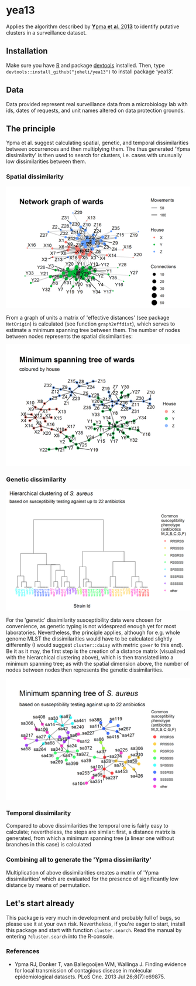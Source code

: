 # yea13
Applies the algorithm described by [**Y**pma **e**t **a**l. 20**13**](https://www.ncbi.nlm.nih.gov/pubmed/23922835) to identify putative clusters in a surveillance dataset.

## Installation
Make sure you have [R](https://www.r-project.org/) and package [devtools](https://cran.r-project.org/web/packages/devtools/index.html) installed. Then, type `devtools::install_github("joheli/yea13")` to install package ‘yea13’.

## Data
Data provided represent real surveillance data from a microbiology lab with ids, dates of requests, and unit names altered on data protection grounds.

## The principle

Ypma et al. suggest calculating spatial, genetic, and temporal dissimilarities between occurrences and then multiplying them. The thus generated 'Ypma dissimilarity' is then used to search for clusters, i.e. cases with unusually low dissimilarities between them.

### Spatial dissimilarity

![Network graph of units](pngs/units_plot.png "Network graph of units")

From a graph of units a matrix of 'effective distances' (see package `NetOrigin`) is calculated (see function `graph2effdist`), which serves to estimate a minimum spanning tree between them. The number of nodes between nodes represents the spatial dissimilarities:

![Minimum spanning tree of units](pngs/units_plot2.png "Minimum spanning tree of units")

### Genetic dissimilarity

![S. aureus hierarchical cluster](pngs/s_aureus_1.png "S. aureus hierarchical cluster")

For the 'genetic' dissimilarity susceptibility data were chosen for convenience, as genetic typing is not widespread enough yet for most laboratories. Nevertheless, the principle applies, although  for e.g. whole genome MLST the dissimilarities would have to be calculated slightly differently (I would suggest `cluster::daisy` with metric `gower` to this end). 
Be it as it may, the first step is the creation of a distance matrix (visualized with the hierarchical clustering above), which is then translated into a minimum spanning tree; as with the spatial dimension above, the number of nodes between nodes then represents the genetic dissimilarities.

![S. aureus minimum spanning tree](pngs/s_aureus_2.png "S. aureus minimum spanning tree")

### Temporal dissimilarity

Compared to above dissimilarities the temporal one is fairly easy to calculate; nevertheless, the steps are similar: first, a distance matrix is generated, from which a minimum spanning tree (a linear one without branches in this case) is calculated

### Combining all to generate the 'Ypma dissimilarity'

Multiplication of above dissimilarities creates a matrix of 'Ypma dissimilarities' which are evaluated for the presence of significantly low distance by means of permutation.

## Let's start already

This package is very much in development and probably full of bugs, so please use it at your own risk. Nevertheless, if you're eager to start, install this package and start with function `cluster.search`. Read the manual by entering `?cluster.search` into the R-console.

### References

* Ypma RJ, Donker T, van Ballegooijen WM, Wallinga J. Finding evidence for local transmission of contagious disease in molecular epidemiological datasets. PLoS One. 2013 Jul 26;8(7):e69875.
